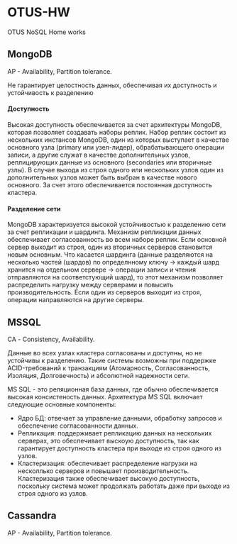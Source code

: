 # OTUS-HW
OTUS NoSQL Home works

## MongoDB

AP - Availability, Partition tolerance. 

Не гарантирует целостность данных, обеспечивая их доступность и устойчивость к разделению

#### Доступность

Высокая доступность обеспечивается за счет архитектуры MongoDB, которая позволяет создавать наборы реплик. Набор реплик состоит из нескольких инстансов MongoDB, один из которых выступает в качестве основного узла (primary или узел-лидер), обрабатывающего операции записи, а другие служат в качестве дополнительных узлов, реплицирующих данные из основного (secondaries или вторичные узлы). В случае выхода из строя одного или нескольких узлов один из дополнительных узлов может быть выбран в качестве нового основного. За счет этого обеспечивается постоянная доступность кластера. 

#### Разделение сети 

MongoDB характеризуется высокой устойчивостью к разделению сети за счет репликации и шардинга. 
Механизм репликации данных обеспечивает согласованность во всем наборе реплик. Если основной сервер выходит из строя, один из вторичных серверов становится новым основным. 
Что касается шардинга (данные разделяются на несколько частей (шардов) по определнному ключу -> каждый шард хранится на отдельном сервере -> операции записи и чтения отправляются на соответстующий шард), то этот механизм позволяет распределить нагрузку между серверами и повысить производительность. Если один из серверов выходит из строя, операции направляются на другие серверы. 

## MSSQL

CA - Сonsistency, Availability. 

Данные во всех узлах кластера согласованы и доступны, но не устойчивы к разделению. 
Такие системы возможны при поддержке ACID-требований к транзакциям (Атомарность, Согласованность, Изоляция, Долговечность) и абсолютной надежности сети.

MS SQL - это реляционная база данных, где обычно обеспечивается высокая консистеность данных. 
Aрхитектура MS SQL включает следующие основные компоненты: 
- Ядро БД: отвечает за управление данными, обработку запросов и обеспечение согласованности данных.
- Репликация: поддерживает репликацию данных на нескольких серверах, это обеспечивает выскоую доступность, так как гарантирует доступность кластера при выходе из строя одного из узлов. 
- Кластеризация: обеспечивает распределение нагрузки на несколлько серверов и повышает производительность. Кластеризация также обеспечивает высокую доступность, поскольку система может продолжать работать даже при выходе из строя одного из узлов.

## Cassandra

AP - Availability, Partition tolerance. 

